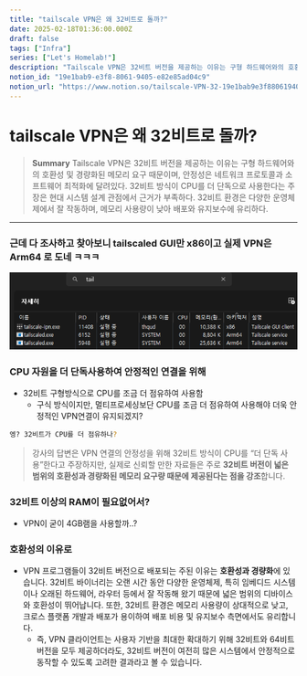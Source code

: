 ```yaml
---
title: "tailscale VPN은 왜 32비트로 돌까?"
date: 2025-02-18T01:36:00.000Z
draft: false
tags: ["Infra"]
series: ["Let's Homelab!"]
description: "Tailscale VPN은 32비트 버전을 제공하는 이유는 구형 하드웨어와의 호환성 및 경량화된 메모리 요구 때문이며, 안정성은 네트워크 프로토콜과 소프트웨어 최적화에 달려있다. 32비트 방식이 CPU를 더 단독으로 사용한다는 주장은 현대 시스템 설계 관점에서 근거가 부족하다. 32비트 환경은 다양한 운영체제에서 잘 작동하며, 메모리 사용량이 낮아 배포와 유지보수에 유리하다."
notion_id: "19e1bab9-e3f8-8061-9405-e82e85ad04c9"
notion_url: "https://www.notion.so/tailscale-VPN-32-19e1bab9e3f880619405e82e85ad04c9"
---
```


# tailscale VPN은 왜 32비트로 돌까?

> **Summary**
> Tailscale VPN은 32비트 버전을 제공하는 이유는 구형 하드웨어와의 호환성 및 경량화된 메모리 요구 때문이며, 안정성은 네트워크 프로토콜과 소프트웨어 최적화에 달려있다. 32비트 방식이 CPU를 더 단독으로 사용한다는 주장은 현대 시스템 설계 관점에서 근거가 부족하다. 32비트 환경은 다양한 운영체제에서 잘 작동하며, 메모리 사용량이 낮아 배포와 유지보수에 유리하다.

---

### 근데 다 조사하고 찾아보니 tailscaled GUI만 x86이고 실제 VPN은 Arm64 로 도네 ㅋㅋㅋ

![Image](image_335816379916.png)

### CPU 자원을 더 단독사용하여 안정적인 연결을 위해

- 32비트 구형방식으로 CPU를 조금 더 점유하여 사용함
  - 구식 방식이지만, 멀티프로세싱보단 CPU를 조금 더 점유하여 사용해야 더욱 안정적인 VPN연결이 유지되겠지?
```bash
엥? 32비트가 CPU를 더 점유하나?
```

> 강사의 답변은 VPN 연결의 안정성을 위해 32비트 방식이 CPU를 “더 단독 사용”한다고 주장하지만, 실제로 신뢰할 만한 자료들은 주로 **32비트 버전이 넓은 범위의 호환성과 경량화된 메모리 요구량 때문에 제공된다는 점을 강조**합니다.

### 32비트 이상의 RAM이 필요없어서?

- VPN이 굳이 4GB램을 사용할까..?
### 호환성의 이유로

- VPN 프로그램들이 32비트 버전으로 배포되는 주된 이유는 **호환성과 경량화**에 있습니다. 32비트 바이너리는 오랜 시간 동안 다양한 운영체제, 특히 임베디드 시스템이나 오래된 하드웨어, 라우터 등에서 잘 작동해 왔기 때문에 넓은 범위의 디바이스와 호환성이 뛰어납니다. 또한, 32비트 환경은 메모리 사용량이 상대적으로 낮고, 크로스 플랫폼 개발과 배포가 용이하여 배포 비용 및 유지보수 측면에서도 유리합니다.
  - 즉, VPN 클라이언트는 사용자 기반을 최대한 확대하기 위해 32비트와 64비트 버전을 모두 제공하더라도, 32비트 버전이 여전히 많은 시스템에서 안정적으로 동작할 수 있도록 고려한 결과라고 볼 수 있습니다.
